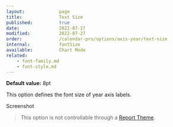 ```yaml
---
layout:             page
title:              Text Size
published:          true
date:               2022-07-27
modified:           2022-07-27
order:              /calendar-pro/options/axis-year/text-size
internal:           fontSize
available:          Chart Mode
related:
    - font-family.md
    - font-style.md
---
```

**Default value:** 8pt

This option defines the font size of year axis labels.  

<todo>Screenshot</todo>

> This option is not controllable through a [Report Theme](../../features/themes.md).
